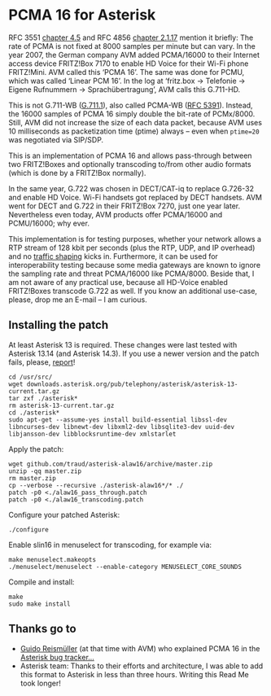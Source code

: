 # PCMA 16 for Asterisk

RFC 3551 [chapter 4.5](http://tools.ietf.org/html/rfc3551#section-4.5) and RFC 4856 [chapter 2.1.17](http://tools.ietf.org/html/rfc4856#section-2.1.17) mention it briefly: The rate of PCMA is not fixed at 8000 samples per minute but can vary. In the year 2007, the German company AVM added PCMA/16000 to their Internet access device FRITZ!Box 7170 to enable HD Voice for their Wi-Fi phone FRITZ!Mini. AVM called this ‘PCMA 16’. The same was done for PCMU, which was called ‘Linear PCM 16’. In the log at ‘fritz.box → Telefonie → Eigene Rufnummern → Sprachübertragung’, AVM calls this G.711-HD.

This is not G.711-WB ([G.711.1](http://en.wikipedia.org/wiki/G.711#G.711.1)), also called PCMA-WB ([RFC 5391](http://tools.ietf.org/html/rfc5391#section-5.3.1)). Instead, the 16000 samples of PCMA 16 simply double the bit-rate of PCMx/8000. Still, AVM did not increase the size of each data packet, because AVM uses 10 milliseconds as packetization time (ptime) always – even when `ptime=20` was negotiated via SIP/SDP.

This is an implementation of PCMA 16 and allows pass-through between two FRITZ!Boxes and optionally transcoding to/from other audio formats (which is done by a FRITZ!Box normally).

In the same year, G.722 was chosen in DECT/CAT-iq to replace G.726-32 and enable HD Voice. Wi-Fi handsets got replaced by DECT handsets. AVM went for DECT and G.722 in their FRITZ!Box 7270, just one year later. Nevertheless even today, AVM products offer PCMA/16000 and PCMU/16000; why ever.

This implementation is for testing purposes, whether your network allows a RTP stream of 128 kbit per seconds (plus the RTP, UDP, and IP overhead) and no [traffic shaping](http://en.wikipedia.org/wiki/Traffic_shaping) kicks in. Furthermore, it can be used for interoperability testing because some media gateways are known to ignore the sampling rate and threat PCMA/16000 like PCMA/8000. Beside that, I am not aware of any practical use, because all HD-Voice enabled FRITZ!Boxes transcode G.722 as well. If you know an additional use-case, please, drop me an E-mail – I am curious.

## Installing the patch

At least Asterisk 13 is required. These changes were last tested with Asterisk 13.14 (and Asterisk 14.3). If you use a newer version and the patch fails, please, [report](https://help.github.com/articles/creating-an-issue/)!

	cd /usr/src/
	wget downloads.asterisk.org/pub/telephony/asterisk/asterisk-13-current.tar.gz
	tar zxf ./asterisk*
	rm asterisk-13-current.tar.gz
	cd ./asterisk*
	sudo apt-get --assume-yes install build-essential libssl-dev libncurses-dev libnewt-dev libxml2-dev libsqlite3-dev uuid-dev libjansson-dev libblocksruntime-dev xmlstarlet

Apply the patch:

	wget github.com/traud/asterisk-alaw16/archive/master.zip
	unzip -qq master.zip
	rm master.zip
	cp --verbose --recursive ./asterisk-alaw16*/* ./
	patch -p0 <./alaw16_pass_through.patch
	patch -p0 <./alaw16_transcoding.patch

Configure your patched Asterisk:

	./configure

Enable slin16 in menuselect for transcoding, for example via:

	make menuselect.makeopts
	./menuselect/menuselect --enable-category MENUSELECT_CORE_SOUNDS

Compile and install:

	make
	sudo make install

## Thanks go to
* [Guido Reismüller](http://www.linkedin.com/in/guido-reism%25C3%25BCller-4a392943) (at that time with AVM) who explained PCMA 16 in the [Asterisk bug tracker…](http://bugs.digium.com/view.php?id=10331)
* Asterisk team: Thanks to their efforts and architecture, I was able to add this format to Asterisk in less than three hours. Writing this Read Me took longer!
